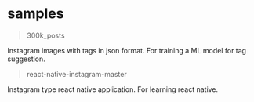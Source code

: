 # samples
> 300k_posts

Instagram images with tags in json format. For training a ML model for tag suggestion.

> react-native-instagram-master

Instagram type react native application. For learning react native.
